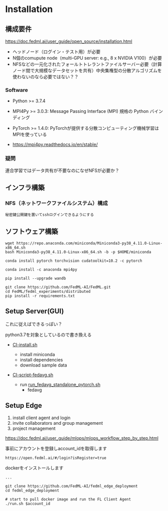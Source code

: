 # Installation

## 構成要件

https://doc.fedml.ai/user_guide/open_source/installation.html


- ヘッドノード（ログイン・テスト用）が必要
- N個のcomupute node（multi-GPU server: e.g., 8 x NVIDIA V100）が必要
- NFSなどの一元化されたフォールトトレラントファイルサーバー必要（計算ノード間で大規模なデータセットを共有）中央集権型の分散アルゴリズムを使わないのなら必要ではない？？


### Software

- Python >= 3.7.4
- MPI4Py >= 3.0.3: Message Passing Interface (MPI) 規格の Python バインディング
- PyTorch >= 1.4.0: PyTorchが提供する分散コンピューティング機械学習はMPIを使っている

- https://mpi4py.readthedocs.io/en/stable/


### 疑問

連合学習ではデータ共有が不要なのになぜNFSが必要か？


## インフラ構築

### NFS（ネットワークファイルシステム）構成

```
秘密鍵公開鍵を置いてsshログインできるようにする
```


## ソフトウェア構築

```
wget https://repo.anaconda.com/miniconda/Miniconda3-py38_4.11.0-Linux-x86_64.sh
bash Miniconda3-py38_4.11.0-Linux-x86_64.sh -b -p $HOME/miniconda
```

```
conda install pytorch torchvision cudatoolkit=10.2 -c pytorch
```

```
conda install -c anaconda mpi4py
```

```
pip install --upgrade wandb
```

```
git clone https://github.com/FedML-AI/FedML.git
cd FedML/fedml_experiments/distributed
pip install -r requirements.txt
```

## Setup Server(GUI)

これに従えばできるっぽい？

python3.7を対象としているので書き換える

- [CI-install.sh](https://github.com/FedML-AI/FedML/blob/master/CI-install.sh)
    - install miniconda
    - install dependencies
    - download sample data


- [CI-script-fedavg.sh](https://github.com/FedML-AI/FedML/blob/master/CI-script-fedavg.sh)
    - run [run_fedavg_standalone_pytorch.sh](https://github.com/FedML-AI/FedML/blob/master/fedml_experiments/standalone/fedavg/run_fedavg_standalone_pytorch.sh)
        - fedavg


## Setup Edge

1. install client agent and login
2. invite collaborators and group management
3. project management

https://doc.fedml.ai/user_guide/mlops/mlops_workflow_step_by_step.html


事前にアカウントを登録しaccount_idを取得します

```
https://open.fedml.ai/#/login?isRegister=true
```

dockerをインストールします

```
...
```

```
git clone https://github.com/FedML-AI/fedml_edge_deployment
cd fedml_edge_deployment

# start to pull docker image and run the FL Client Agent
./run.sh $account_id
```

